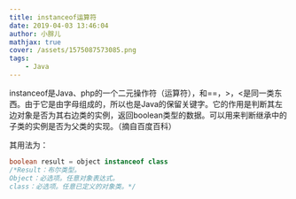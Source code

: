 ```yaml
---
title: instanceof运算符
date: 2019-04-03 13:46:04
author: 小胖儿
mathjax: true
cover: /assets/1575087573085.png
tags:
    - Java
---
```


instanceof是Java、php的一个二元操作符（运算符），和==，>，<是同一类东西。由于它是由字母组成的，所以也是Java的保留关键字。它的作用是判断其左边对象是否为其右边类的实例，返回boolean类型的数据。可以用来判断继承中的子类的实例是否为父类的实现。（摘自百度百科）

<!-- more -->

其用法为：

```java
boolean result = object instanceof class
/*Result：布尔类型。
Object：必选项。任意对象表达式。
class：必选项。任意已定义的对象类。*/
```

